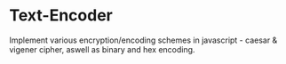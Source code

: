 # Text-Encoder
Implement various encryption/encoding schemes in javascript - caesar &amp; vigener cipher, aswell as binary and hex encoding.
